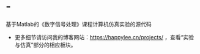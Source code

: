 # -
基于Matlab的《数字信号处理》课程计算机仿真实验的源代码

- 更多细节请访问我的博客网站：https://happylee.cn/projects/ ，查看“实验与仿真”部分的相应板块。
